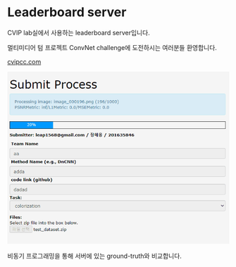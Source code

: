 # Leaderboard server

CVIP lab실에서 사용하는 leaderboard server입니다.

멀티미디어 텀 프로젝트 ConvNet challenge에 도전하시는 여러분들 환영합니다.

[cvipcc.com](http://cvipcc.com)

[cvipcc.com]: cvipcc.com

![finish](finish.gif)

비동기 프로그래밍을 통해 서버에 있는 ground-truth와 비교합니다.